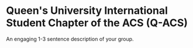 ---
---

# Queen's University International Student Chapter of the ACS (Q-ACS)

An engaging 1-3 sentence description of your group.
